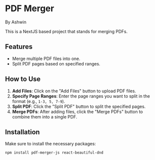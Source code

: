 # PDF Merger

By Ashwin

This is a NextJS based project that stands for merging PDFs. 

## Features
- Merge multiple PDF files into one.
- Split PDF pages based on specified ranges.

## How to Use
1. **Add Files**: Click on the "Add Files" button to upload PDF files.
2. **Specify Page Ranges**: Enter the page ranges you want to split in the format (e.g., `1-3, 5, 7-9`).
3. **Split PDF**: Click the "Split PDF" button to split the specified pages.
4. **Merge PDFs**: After adding files, click the "Merge PDFs" button to combine them into a single PDF.

## Installation
Make sure to install the necessary packages:
```bash
npm install pdf-merger-js react-beautiful-dnd
